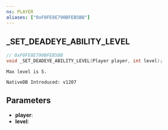 ```yaml
---
ns: PLAYER
aliases: ["0xF0FE8E790BFEB5BB"]
---
```

## _SET_DEADEYE_ABILITY_LEVEL

```c
// 0xF0FE8E790BFEB5BB
void _SET_DEADEYE_ABILITY_LEVEL(Player player, int level);
```

```
Max level is 5.

NativeDB Introduced: v1207
```

## Parameters
* **player**:
* **level**:
